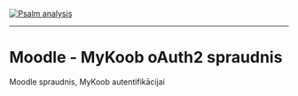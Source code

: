 
[![Psalm analysis](https://github.com/rtu-lv/mykooboauth2/actions/workflows/Psalm.yml/badge.svg)](https://github.com/rtu-lv/mykooboauth2/actions/workflows/Psalm.yml)

---

# Moodle - MyKoob oAuth2 spraudnis

Moodle spraudnis, MyKoob autentifikācijai